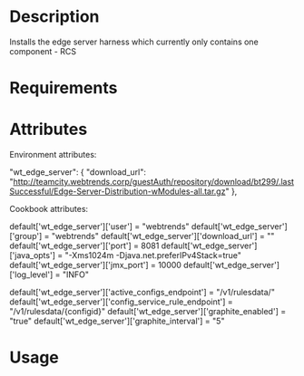 Description
===========
Installs the edge server harness which currently only contains one component - RCS

Requirements
============

Attributes
==========

Environment attributes:

"wt_edge_server": {
            "download_url": "http://teamcity.webtrends.corp/guestAuth/repository/download/bt299/.lastSuccessful/Edge-Server-Distribution-wModules-all.tar.gz"
        },

Cookbook attributes:

default['wt_edge_server']['user']         = "webtrends"
default['wt_edge_server']['group']        = "webtrends"
default['wt_edge_server']['download_url'] = ""
default['wt_edge_server']['port']         = 8081
default['wt_edge_server']['java_opts']    = "-Xms1024m -Djava.net.preferIPv4Stack=true"
default['wt_edge_server']['jmx_port']     = 10000
default['wt_edge_server']['log_level']     = "INFO"

default['wt_edge_server']['active_configs_endpoint'] = "/v1/rulesdata/"
default['wt_edge_server']['config_service_rule_endpoint'] = "/v1/rulesdata/{configid}"
default['wt_edge_server']['graphite_enabled'] = "true"
default['wt_edge_server']['graphite_interval'] = "5"

Usage
=====
